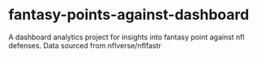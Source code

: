 # fantasy-points-against-dashboard
A dashboard analytics project for insights into fantasy point against nfl defenses. Data sourced from nflverse/nflfastr
